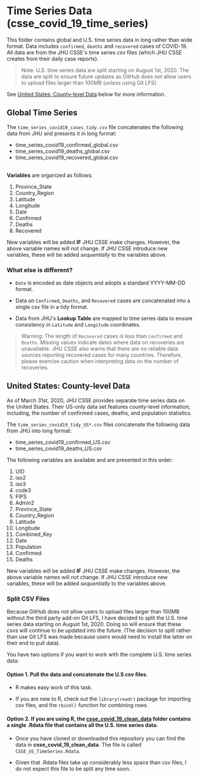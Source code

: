 # Time Series Data (csse_covid_19_time_series)

This folder contains global and U.S. time series data in long rather than wide format. Data includes `confirmed`, `deaths` and `recovered` cases of COVID-19. All data are from the JHU CSSE's time series csv files (which JHU CSSE creates from their daily case reports).

> Note: U.S. time series data are split starting on August 1st, 2020. The data are split to ensure future updates as GitHub does not allow users to upload files larger than 100MB (unless using Git LFS). 
>

See [United States: County-level Data](#united-states:-county-level-data) below for more information.

## Global Time Series 

The `time_series_covid19_cases_tidy.csv` file concatenates the following data from JHU and presents it in long format: 
* time_series_covid19_confirmed_global.csv
* time_series_covid19_deaths_global.csv
* time_series_covid19_recovered_global.csv

<br>**Variables** are organized as follows:

1. Province_State                
2. Country_Region                
6. Latitude            
7. Longitude 
5. Date                   
8. Confirmed 
9. Deaths 
10. Recovered  

New variables will be added **IF** JHU CSSE make changes. However, the above variable names will not change. If JHU CSSE introduce new variables, these will be added *sequentially* to the variables above. 

### **What else is different?**

* `Date` is encoded as date objects and adopts a standard YYYY-MM-DD format.

* Data on `Confirmed`, `Deaths`, and `Recovered` cases are concatenated into a single csv file in a tidy format.  

*  Data from JHU's **Lookup Table** are mapped to time series data to ensure consistency in `Latitude` and `Longitude` coordinates. 

> Warning: The length of `Recovered` cases is less than `Confirmed` and `Deaths`. Missing values indicate dates where data on recoveries are unavailable. JHU CSSE also warns that there are no reliable data sources reporting recovered cases for many countries. Therefore, please exercise caution when interpreting data on the number of recoveries. 

## United States: County-level Data

As of March 31st, 2020, JHU CSSE provides separate time series data on the United States. Their US-only data set features county-level information; including, the number of confirmed cases, deaths, and population statistics. 

The `time_series_covid19_tidy_US*.csv` files concatenate the following data from JHU into long format: 
* time_series_covid19_confirmed_US.csv
* time_series_covid19_deaths_US.csv

The following variables are available and are presented in this order:

1. UID
2.	iso2	
3. iso3	
4. code3
5. FIPS	
6. Admin2	
7. Province_State	
8. Country_Region	
9. Latitude	
10. Longitude	
11. Combined_Key	
12. Date	
13. Population	
14. Confirmed	
15. Deaths

New variables will be added **IF** JHU CSSE make changes. However, the above variable names will not change. If JHU CSSE introduce new variables, these will be added *sequentially* to the variables above. 

### Split CSV Files

Because GitHub does not allow users to upload files larger than 100MB without the third party add-on Git LFS, I have decided to split the U.S. time series data starting on August 1st, 2020. Doing so will ensure that these csvs will continue to be updated into the future. (The decision to split rather than use Git LFS was made because users would need to install the latter on their end to pull data). 

You have two options if you want to work with the complete U.S. time series data:

#### Option 1. Pull the data and concatenate the U.S csv files. 
* R makes easy work of this task.

* If you are new to R, check out the `library(readr)` package for importing csv files, and the `rbind()` function for combining rows.


#### Option 2. If you are using R, the [csse_covid_19_clean_data](https://github.com/Lucas-Czarnecki/COVID-19-CLEANED-JHUCSSE/tree/master/COVID-19_CLEAN/csse_covid_19_clean_data) folder contains a single .Rdata file that contains all the U.S. time series data.

* Once you have cloned or downloaded this repository you can find the data in **csse_covid_19_clean_data**. The file is called `CSSE_US_TimeSeries.Rdata`.

* Given that .Rdata files take up considerably less space than csv files, I do not expect this file to be split any time soon. 
